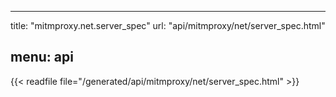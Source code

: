 
---
title: "mitmproxy.net.server_spec"
url: "api/mitmproxy/net/server_spec.html"

menu: api
---

{{< readfile file="/generated/api/mitmproxy/net/server_spec.html" >}}
